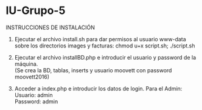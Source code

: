 # IU-Grupo-5

INSTRUCCIONES DE INSTALACIÓN

1. Ejecutar el archivo install.sh para dar permisos al usuario www-data sobre los directorios images y facturas:
  chmod u+x script.sh; ./script.sh

2. Ejecutar el archivo installBD.php e introducir el usuario y password de la máquina.<br>
  (Se crea la BD, tablas, inserts y usuario moovett con password moovett2016)<br>
  
3. Acceder a index.php e introducir los datos de login. Para el Admin:<br>
  Usuario: admin <br>
  Password: admin
